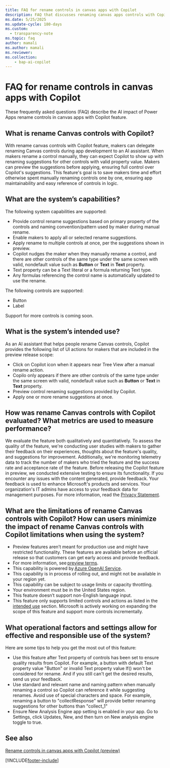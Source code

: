 ```yaml
---
title: FAQ for rename controls in canvas apps with Copilot 
description: FAQ that discusses renaming canvas apps controls with Copilot.
ms.date: 5/25/2025
ms.update-cycle: 180-days
ms.custom: 
  - transparency-note
ms.topic: faq
author: mamali 
ms.author: mamali
ms.reviewer: 
ms.collection: 
    - bap-ai-copilot
---
```


# FAQ for rename controls in canvas apps with Copilot

These frequently asked questions (FAQ) describe the AI impact of Power Apps rename controls in canvas apps with Copilot feature. 

##  What is rename Canvas controls with Copilot?

With rename canvas controls with Copilot feature, makers can delegate renaming Canvas controls during app development to an AI assistant. When makers rename a control manually, they can expect Copilot to show up with renaming suggestions for other controls with valid property value. Makers can preview the suggestions before applying, ensuring full control over Copilot's suggestions. This feature's goal is to save makers time and effort otherwise spent manually renaming controls one by one, ensuring app maintainability and easy reference of controls in logic.
 
## What are the system’s capabilities? 

The following system capabilities are supported:
- Provide control rename suggestions based on primary property of the controls and naming convention/pattern used by maker during manual rename.
- Enable makers to apply all or selected rename suggestions.
- Apply rename to multiple controls at once, per the suggestions shown in preview.
- Copilot nudges the maker when they manually rename a control, and there are other controls of the same type under the same screen with valid, nondefault value such as **Button** or **Text** in **Text** property.
- Text property can be a Text literal or a formula returning Text type.
- Any formulas referencing the control name is automatically updated to use the rename.

The following controls are supported: 

- Button 
- Label 

Support for more controls is coming soon.

## What is the system’s intended use? 

As an AI assistant that helps people rename Canvas controls, Copilot provides the following list of UI actions for makers that are included in the preview release scope:
- Click on Copilot icon when it appears near Tree View after a manual rename action.
- Copilo only appears if there are other controls of the same type under the same screen with valid, nondefault value such as **Button** or **Text** in **Text** property.
- Preview control renaming suggestions provided by Copilot.
- Apply one or more rename suggestions at once.

## How was rename Canvas controls with Copilot evaluated? What metrics are used to measure performance? 

We evaluate the feature both qualitatively and quantitatively. To assess the quality of the feature, we're conducting user studies with makers to gather their feedback on their experiences, thoughts about the feature's quality, and suggestions for improvement. Additionally, we're monitoring telemetry data to track the number of makers who tried the feature and the success rate and acceptance rate of the feature.
Before releasing the Copilot feature in preview, we conducted extensive testing to ensure its functionality. If you encounter any issues with the content generated, provide feedback. Your feedback is used to enhance Microsoft's products and services. Your organization's IT admins have access to your feedback data for management purposes. For more information, read the [Privacy Statement](https://go.microsoft.com/fwlink/?linkid=2182930%22%20\t%20%22_blank).

## What are the limitations of rename Canvas controls with Copilot? How can users minimize the impact of rename Canvas controls with Copilot limitations when using the system? 

- Preview features aren’t meant for production use and might have restricted functionality. These features are available before an official release so that customers can get early access and provide feedback. 
- For more information, see [preview terms](https://go.microsoft.com/fwlink/?linkid=2173149). 
- This capability is powered by [Azure OpenAI Service](/azure/cognitive-services/openai/overview). 
- This capability is in process of rolling out, and might not be available in your region yet. 
- This capability can be subject to usage limits or capacity throttling. 
- Your environment must be in the United States region.
- This feature doesn’t support non-English language input. 
- This feature only supports limited controls and actions as listed in the [intended use](faq-rename-control.md#what-is-rename-canvas-controls-with-copilot) section. Microsoft is actively working on expanding the scope of this feature and support more controls incrementally. 

## What operational factors and settings allow for effective and responsible use of the system? 

Here are some tips to help you get the most out of this feature:

- Use this feature after Text property of controls has been set to ensure quality results from Copilot. For example, a button with default Text property value "Button" or invalid Text property value If() won't be considered for rename. And if you still can't get the desired results, send us your feedback.
- Use standard and relevant name and naming pattern when manually renaming a control so Copilot can reference it while suggesting renames. Avoid use of special characters and space. For example, renaming a button to "collectResponse" will provide better renaming suggestions for other buttons than "collect_1"
- Ensure New Analysis Engine app setting is enabled in your app. Go to Settings, click Updates, New, and then turn on New analysis engine toggle to true.


## See also 
[Rename controls in canvas apps with Copilot (preview)](../canvas-apps/controls/copilot-rename-controls.md)

 
[!INCLUDE[footer-include](../../includes/footer-banner.md)]
